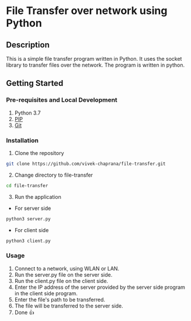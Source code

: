 # File Transfer over network using Python

## Description

This is a simple file transfer program written in Python. It uses the socket library to transfer files over the network. The program is written in python.

## Getting Started

### Pre-requisites and Local Development

1. Python 3.7
2. [PIP](https://pypi.org/project/pip/)
3. [Git](https://git-scm.com/downloads)

### Installation

1. Clone the repository

```bash
git clone https://github.com/vivek-chaprana/file-transfer.git
```

2. Change directory to file-transfer

```bash
cd file-transfer
```

3. Run the application

- For server side

```bash
python3 server.py
```

- For client side

```bash
python3 client.py
```

### Usage

1. Connect to a network, using WLAN or LAN.
2. Run the server.py file on the server side.
3. Run the client.py file on the client side.
4. Enter the IP address of the server provided by the server side program in the client side program.
5. Enter the file's path to be transferred.
6. The file will be transferred to the server side.
7. Done :thumbsup:
